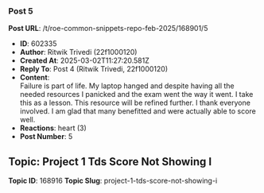 ### Post 5
**Post URL**: /t/roe-common-snippets-repo-feb-2025/168901/5
- **ID**: 602335
- **Author**: Ritwik Trivedi (22f1000120)
- **Created At**: 2025-03-02T11:27:20.581Z
- **Reply To**: Post 4 (Ritwik Trivedi, 22f1000120)
- **Content**:  
  Failure is part of life. My laptop hanged and despite having all the needed resources I panicked and the exam went the way it went. I take this as a lesson. This resource will be refined further. I thank everyone involved. I am glad that many benefitted and were actually able to score well.
- **Reactions**: heart (3)
- **Post Number**: 5

## Topic: Project 1 Tds Score Not Showing I
**Topic ID**: 168916
**Topic Slug**: project-1-tds-score-not-showing-i

